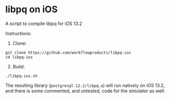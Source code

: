 # libpq on iOS
A script to compile libpq for iOS 13.2

Instructions:
1. Clone:
```
git clone https://github.com/workflowproducts/libpq-ios
cd libpq-ios
```
2. Build:
```
./libpq-ios.sh
```

The resulting library (`postgresql-12.2/libpq.a`) will run natively on iOS 13.2, and there is some commented, and untested, code for the simulator as well.
